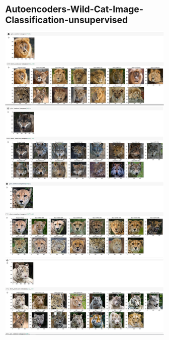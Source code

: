 # Autoencoders-Wild-Cat-Image-Classification-unsupervised

![header image](https://github.com/AniketRele/Autoencoders-Wild-Cat-Image-Classification-unsupervised/blob/master/lion.PNG)
![header image](https://github.com/AniketRele/Autoencoders-Wild-Cat-Image-Classification-unsupervised/blob/master/wolf.PNG)
![header image](https://github.com/AniketRele/Autoencoders-Wild-Cat-Image-Classification-unsupervised/blob/master/cheetah.PNG)
![header image](https://github.com/AniketRele/Autoencoders-Wild-Cat-Image-Classification-unsupervised/blob/master/white_tiger.PNG)
